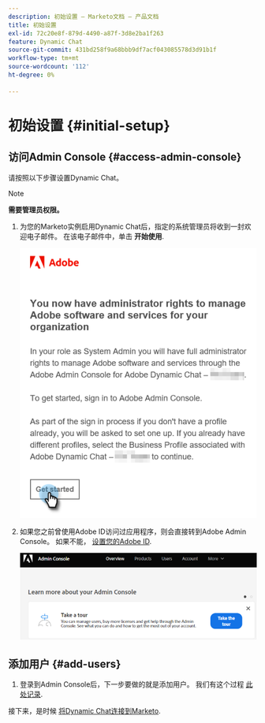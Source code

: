 ```yaml
---
description: 初始设置 — Marketo文档 — 产品文档
title: 初始设置
exl-id: 72c20e8f-879d-4490-a87f-3d8e2ba1f263
feature: Dynamic Chat
source-git-commit: 431bd258f9a68bbb9df7acf043085578d3d91b1f
workflow-type: tm+mt
source-wordcount: '112'
ht-degree: 0%

---
```


# 初始设置 {#initial-setup}

## 访问Admin Console {#access-admin-console}

请按照以下步骤设置Dynamic Chat。

>[!NOTE]
>
>**需要管理员权限。**

1. 为您的Marketo实例启用Dynamic Chat后，指定的系统管理员将收到一封欢迎电子邮件。 在该电子邮件中，单击 **开始使用**.

   ![](assets/initial-setup-1.png)

1. 如果您之前曾使用Adobe ID访问过应用程序，则会直接转到Adobe Admin Console。 如果不能， [设置您的Adobe ID](https://helpx.adobe.com/manage-account/using/create-update-adobe-id.html).

   ![](assets/initial-setup-2.png)

## 添加用户 {#add-users}

1. 登录到Admin Console后，下一步要做的就是添加用户。 我们有这个过程 [此处记录](/help/marketo/product-docs/demand-generation/dynamic-chat/add-or-remove-chat-users.md#add-a-chat-user).

接下来，是时候 [将Dynamic Chat连接到Marketo](/help/marketo/product-docs/demand-generation/dynamic-chat/integrations/connect-dynamic-chat-to-marketo.md).

